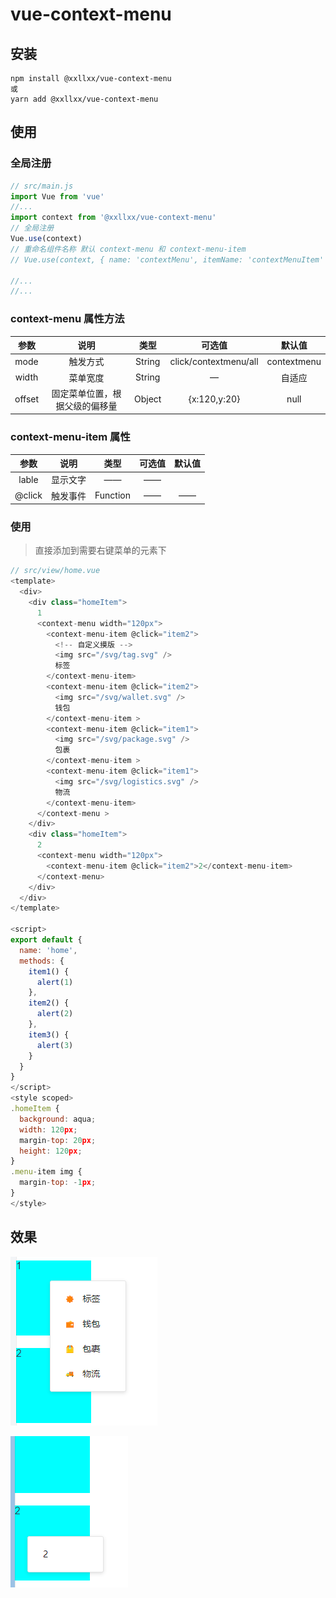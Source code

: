 # vue-context-menu

## 安装

```
npm install @xxllxx/vue-context-menu
或
yarn add @xxllxx/vue-context-menu

```

## 使用

### 全局注册

```javascript
// src/main.js
import Vue from 'vue'
//...
import context from '@xxllxx/vue-context-menu'
// 全局注册
Vue.use(context)
// 重命名组件名称 默认 context-menu 和 context-menu-item
// Vue.use(context, { name: 'contextMenu', itemName: 'contextMenuItem' })

//...
//...
```

### context-menu 属性方法

|  参数  |              说明              |  类型  |        可选值         |   默认值    |
| :----: | :----------------------------: | :----: | :-------------------: | :---------: |
|  mode  |            触发方式            | String | click/contextmenu/all | contextmenu |
| width  |            菜单宽度            | String |           —           |   自适应    |
| offset | 固定菜单位置，根据父级的偏移量 | Object |     {x:120,y:20}      |    null     |

### context-menu-item 属性

|  参数  |   说明   |   类型   | 可选值 | 默认值 |
| :----: | :------: | :------: | :----: | :----: |
| lable  | 显示文字 |    ——    |   ——   |
| @click | 触发事件 | Function |   ——   |   ——   |

### 使用

> 直接添加到需要右键菜单的元素下

```javascript
// src/view/home.vue
<template>
  <div>
    <div class="homeItem">
      1
      <context-menu width="120px">
        <context-menu-item @click="item2">
      	  <!-- 自定义摸版 -->
          <img src="/svg/tag.svg" />
          标签
        </context-menu-item>
        <context-menu-item @click="item2">
          <img src="/svg/wallet.svg" />
          钱包
        </context-menu-item >
        <context-menu-item @click="item1">
          <img src="/svg/package.svg" />
          包裹
        </context-menu-item >
        <context-menu-item @click="item1">
          <img src="/svg/logistics.svg" />
          物流
        </context-menu-item>
      </context-menu >
    </div>
    <div class="homeItem">
      2
      <context-menu width="120px">
        <context-menu-item @click="item2">2</context-menu-item>
      </context-menu>
    </div>
  </div>
</template>

<script>
export default {
  name: 'home',
  methods: {
    item1() {
      alert(1)
    },
    item2() {
      alert(2)
    },
    item3() {
      alert(3)
    }
  }
}
</script>
<style scoped>
.homeItem {
  background: aqua;
  width: 120px;
  margin-top: 20px;
  height: 120px;
}
.menu-item img {
  margin-top: -1px;
}
</style>
```

## 效果

![自定义摸版](./image/20200510202905273.png)

![默认](./image/2020051020291642.png)
